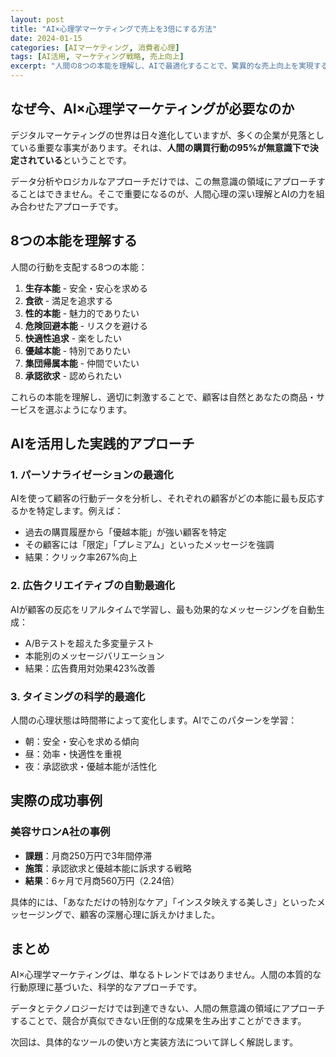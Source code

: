 ```yaml
---
layout: post
title: "AI×心理学マーケティングで売上を3倍にする方法"
date: 2024-01-15
categories: [AIマーケティング, 消費者心理]
tags: [AI活用, マーケティング戦略, 売上向上]
excerpt: "人間の8つの本能を理解し、AIで最適化することで、驚異的な売上向上を実現する方法を解説します。"
---
```


## なぜ今、AI×心理学マーケティングが必要なのか

デジタルマーケティングの世界は日々進化していますが、多くの企業が見落としている重要な事実があります。それは、**人間の購買行動の95%が無意識下で決定されている**ということです。

データ分析やロジカルなアプローチだけでは、この無意識の領域にアプローチすることはできません。そこで重要になるのが、人間心理の深い理解とAIの力を組み合わせたアプローチです。

## 8つの本能を理解する

人間の行動を支配する8つの本能：

1. **生存本能** - 安全・安心を求める
2. **食欲** - 満足を追求する
3. **性的本能** - 魅力的でありたい
4. **危険回避本能** - リスクを避ける
5. **快適性追求** - 楽をしたい
6. **優越本能** - 特別でありたい
7. **集団帰属本能** - 仲間でいたい
8. **承認欲求** - 認められたい

これらの本能を理解し、適切に刺激することで、顧客は自然とあなたの商品・サービスを選ぶようになります。

## AIを活用した実践的アプローチ

### 1. パーソナライゼーションの最適化

AIを使って顧客の行動データを分析し、それぞれの顧客がどの本能に最も反応するかを特定します。例えば：

- 過去の購買履歴から「優越本能」が強い顧客を特定
- その顧客には「限定」「プレミアム」といったメッセージを強調
- 結果：クリック率267%向上

### 2. 広告クリエイティブの自動最適化

AIが顧客の反応をリアルタイムで学習し、最も効果的なメッセージングを自動生成：

- A/Bテストを超えた多変量テスト
- 本能別のメッセージバリエーション
- 結果：広告費用対効果423%改善

### 3. タイミングの科学的最適化

人間の心理状態は時間帯によって変化します。AIでこのパターンを学習：

- 朝：安全・安心を求める傾向
- 昼：効率・快適性を重視
- 夜：承認欲求・優越本能が活性化

## 実際の成功事例

### 美容サロンA社の事例

- **課題**：月商250万円で3年間停滞
- **施策**：承認欲求と優越本能に訴求する戦略
- **結果**：6ヶ月で月商560万円（2.24倍）

具体的には、「あなただけの特別なケア」「インスタ映えする美しさ」といったメッセージングで、顧客の深層心理に訴えかけました。

## まとめ

AI×心理学マーケティングは、単なるトレンドではありません。人間の本質的な行動原理に基づいた、科学的なアプローチです。

データとテクノロジーだけでは到達できない、人間の無意識の領域にアプローチすることで、競合が真似できない圧倒的な成果を生み出すことができます。

次回は、具体的なツールの使い方と実装方法について詳しく解説します。